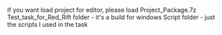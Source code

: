If you want load project for editor, please load Project_Package.7z
Test_task_for_Red_Rift folder - it's a build for windows
Script folder - just the scripts I used in the task
